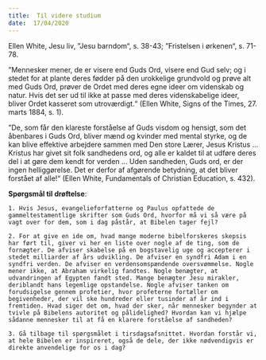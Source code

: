 ```yaml
---
title:  Til videre studium
date:  17/04/2020
---
```


Ellen White, Jesu liv, ”Jesu barndom“, s. 38-43; ”Fristelsen i ørkenen“, s. 71-78.

”Mennesker mener, de er visere end Guds Ord, visere end Gud selv; og i stedet for at plante deres fødder på den urokkelige grundvold og prøve alt med Guds Ord, prøver de Ordet med deres egne ideer om videnskab og natur. Hvis det ser ud til ikke at passe med deres videnskabelige ideer, bliver Ordet kasseret som utroværdigt.“ (Ellen White, Signs of the Times, 27. marts 1884, s. 1).

”De, som får den klareste forståelse af Guds visdom og hensigt, som det åbenbares i Guds Ord, bliver mænd og kvinder med mental styrke, og de kan blive effektive arbejdere sammen med Den store Lærer, Jesus Kristus … Kristus har givet sit folk sandhedens ord, og alle er kaldet til at udføre deres del i at gøre dem kendt for verden … Uden sandheden, Guds ord, er der ingen helliggørelse. Det er derfor af afgørende betydning, at det bliver forstået af alle!“ (Ellen White, Fundamentals of Christian Education, s. 432).

**Spørgsmål til drøftelse**:

`1.	Hvis Jesus, evangelieforfatterne og Paulus opfattede de gammeltestamentlige skrifter som Guds Ord, hvorfor må vi så være på vagt over for dem, som i dag påstår, at Bibelen tager fejl?`

`2.	For at give en ide om, hvad mange moderne bibelforskeres skepsis har ført til, giver vi her en liste over nogle af de ting, som de fornægter. De afviser skabelse på en bogstavelig uge og accepterer i stedet milliarder af års udvikling. De afviser en syndfri Adam i en syndfri verden. De afviser en verdensomspændende oversvømmelse. Nogle mener ikke, at Abraham virkelig fandtes. Nogle benægter, at udvandringen af Egypten fandt sted. Mange benægter Jesu mirakler, deriblandt hans legemlige opstandelse. Nogle afviser tanken om forudsigelse gennem profetier, hvor profeterne fortæller om begivenheder, der vil ske hundreder eller tusinder af år ind i fremtiden. Hvad siger det om, hvad der sker, når mennesker begynder at tvivle på Bibelens autoritet og pålidelighed? Hvordan kan vi hjælpe sådanne mennesker til at få en klarere forståelse af sandheden?`

`3.	Gå tilbage til spørgsmålet i tirsdagsafsnittet. Hvordan forstår vi, at hele Bibelen er inspireret, også de dele, der ikke nødvendigvis er direkte anvendelige for os i dag?`